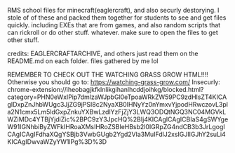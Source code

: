 RMS school files for minecraft(eaglercraft), and also securly destorying. I stole of of these and packed them together for students to see and get files quickly. including EXEs that are from games, and also random scripts that can rickroll or do other stuff. whatever. make sure to open the files to get other stuff.

credits: EAGLERCRAFTARCHIVE, and others just read them on the README.md on each folder. files gathered by me lol

REMEMBER TO CHECK OUT THE WATCHING GRASS GROW HTML!!!!
Otherwise you should go to:
https://watching-grass-grow.com/ 
Insecurly:
chrome-extension://iheobagjkfklnlikgihanlhcddjoihkg/blocked.html?category=PHN0eWxlPip7dmlzaWJpbGl0eTpoaWRkZW59PC9zdHlsZT4KICAgIDxpZnJhbWUgc3JjZG9jPSI8c2NyaXB0IHNyYz0nYmxvYjpodHRwczovL3pla2N1cmx5Lm5ldGxpZnkuYXBwLzdlYzFjZjY3LWQ3ODQtNGQ3NC04MGVkLWZiMDc4YTBjYjdiZic%2BPC9zY3JpcHQ%2BIj4KICAgICAgICBIaS4gSWYgeW91IGNhbiByZWFkIHRoaXMsIHRoZSBleHBsb2l0IGRpZG4ndCB3b3JrLgogICAgICAgIFdhaXQgYSBjb3VwbGUgb2Ygd2Vla3MuIFdlJ2xsIGJlIGJhY2suLi4KICAgIDwvaWZyYW1lPg%3D%3D



